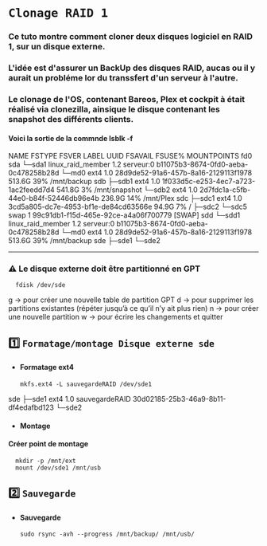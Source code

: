# `Clonage RAID 1`

### Ce tuto montre comment cloner deux disques logiciel en RAID 1, sur un disque externe.
### L'idée est d'assurer un BackUp des disques RAID, aucas ou il y aurait un probléme lor du transsfert d'un  serveur  à l'autre.
### Le clonage de l'OS, contenant Bareos,  Plex et cockpit à était réalisé via clonezilla, ainsique le disque contenant les snapshot des différents clients.  

#### Voici la sortie  de  la commnde lsblk -f

NAME    FSTYPE            FSVER LABEL     UUID                                 FSAVAIL FSUSE% MOUNTPOINTS
fd0
sda
└─sda1  linux_raid_member 1.2   serveur:0 b11075b3-8674-0fd0-aeba-0c478258b28d
  └─md0 ext4              1.0             28d9de52-91a6-457b-8a16-2129113f1978  513.6G    39% /mnt/backup
sdb
├─sdb1  ext4              1.0             1f033d5c-e253-4ec7-a723-1ac2feedd7d4  541.8G     3% /mnt/snapshot
└─sdb2  ext4              1.0             2d7fdc1a-c5fb-44e0-b84f-52446db96e4b  236.9G    14% /mnt/Plex
sdc
├─sdc1  ext4              1.0             3cd5a805-dc7e-4953-bf1e-de84cd63566e   94.9G     7% /
├─sdc2
└─sdc5  swap              1               99c91db1-f15d-465e-92ce-a4a06f700779                [SWAP]
sdd
└─sdd1  linux_raid_member 1.2   serveur:0 b11075b3-8674-0fd0-aeba-0c478258b28d
  └─md0 ext4              1.0             28d9de52-91a6-457b-8a16-2129113f1978  513.6G    39% /mnt/backup
sde
├─sde1
└─sde2

---
### ⚠️ Le  disque externe doit être partitionné en GPT
      fdisk /dev/sde
g → pour créer une nouvelle table de partition GPT
d → pour supprimer les partitions existantes (répéter jusqu’à ce qu’il n’y ait plus rien)
n → pour créer une nouvelle partition
w → pour écrire les changements et quitter

## 1️⃣ `Formatage/montage Disque externe sde`

* #### Formatage ext4
      mkfs.ext4 -L sauvegardeRAID /dev/sde1

sde
├─sde1  ext4              1.0   sauvegardeRAID 30d02185-25b3-46a9-8b11-df4edafbd123
└─sde2

* #### Montage

#### Créer point de montage
      mkdir -p /mnt/ext
      mount /dev/sde1 /mnt/usb

## 2️⃣ `Sauvegarde`

* #### Sauvegarde
      sudo rsync -avh --progress /mnt/backup/ /mnt/usb/








